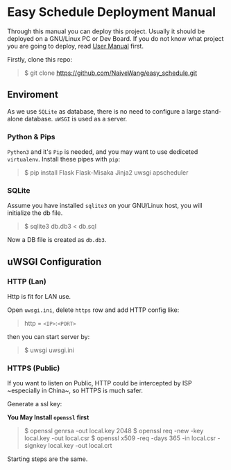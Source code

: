 # Easy Schedule Deployment Manual

Through this manual you can deploy this project. Usually it should be deployed on a GNU/Linux PC or Dev Board. If you do not know what project you are going to deploy, read [User Manual](https://github.com/NaiveWang/easy_schedule/blob/master/readme.md) first.

Firstly, clone this repo:

> $ git clone https://github.com/NaiveWang/easy_schedule.git

## Enviroment

As we use `SQLite` as database, there is no need to configure a large stand-alone database. `uWSGI` is used as a server.

### Python & Pips

`Python3` and it's `Pip` is needed, and you may want to use dediceted `virtualenv`. Install these pipes with `pip`:

> $ pip install Flask Flask-Misaka Jinja2 uwsgi apscheduler

### SQLite

Assume you have installed `sqlite3` on your GNU/Linux host, you will initialize the db file.

> $ sqlite3 db.db3 < db.sql

Now a DB file is created as `db.db3`.

## uWSGI Configuration

### HTTP (Lan)

Http is fit for LAN use.

Open `uwsgi.ini`, delete `https` row and add HTTP config like:

> http = `<IP>`:`<PORT>`

then you can start server by:

> $ uwsgi uwsgi.ini

### HTTPS (Public)

If you want to listen on Public, HTTP could be intercepted by ISP ~especially in China~, so HTTPS is much safer.

Generate a ssl key:

**You May Install `openssl` first**

> $ openssl genrsa -out local.key 2048
> $ openssl req -new -key local.key -out local.csr
> $ openssl x509 -req -days 365 -in local.csr -signkey local.key -out local.crt

Starting steps are the same.
